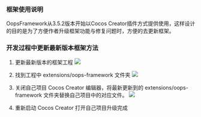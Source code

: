 ### 框架使用说明
OopsFramework从3.5.2版本开始以Cocos Creator插件方式提供使用，这样设计的目的是为了方便作者升级框架功能与修复问题时，方便的去更新框架。

### 开发过程中更新最新版本框架方法
1. 更新最新版本的框架工程
    ![](http://dgflash.gitee.io/oops-full-stack-web/doc/using/1.jpg)

2. 找到工程中 extensions/oops-framework 文件夹
     ![](http://dgflash.gitee.io/oops-full-stack-web/doc/using/2.jpg)

3. 关闭自己项目 Cocos Creator 编辑器，将最新更新到的 extensions/oops-framework 文件夹替换自己项目中的对应文件。
     ![](http://dgflash.gitee.io/oops-full-stack-web/doc/using/3.jpg)

4. 重新启动 Cocos Creator 打开自己项目升级完成
